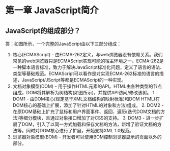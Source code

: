 # 第一章 JavaScript简介

## JavaScript的组成部分？  
答：如图所示，一个完整的JavaScript由以下三部分组成：
  1. 核心(ECMAScript) - 由ECMA-262定义，与web浏览器没有依赖关系。我们常见的web浏览器只是ECMAScript实现可能的宿主环境之一。ECMA-262是一种脚本语言标准，致力于解决JavaScript标准化问题，定义了语言的语法、类型等基础规范。ECMAScript可以看作是对实现ECMA-262标准的语言的描述，JavaScript/JScript等都是ECMAScript的一种实现。
  2. 文档对象模型(DOM) - 用于操作HTML元素的API。HTML由各种类型的节点组成，DOM将其解析为树结构(如图所示)，并提供API访问/修改该树。
    1. DOM1 - 由DOM核心(规定基于XML文档结构的映射标准)和DOM HTML(在DOM核心的基础上扩展，添加了针对HTML的对象和方法)组成。
    2. DOM2 - 在原DOM基础上扩充了鼠标和用户界面事件、返回、遍历(迭代DOM文档的方法)等细分模块，且通过对象接口增加了对CSS的支持。
    3. DOM3 - 进一步扩展了DOM，引入了以同一方式加载和保存文档的方法，新增了验证文档的方法等。同时对DOM核心进行了扩展，开始支持XML 1.0规范。
  3. 浏览器对象模型(BOM) - 开发者可以使用BOM控制浏览器显示的页面以外的部分。